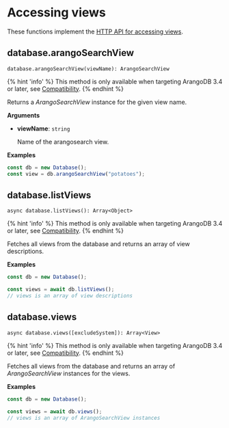 <!-- don't edit here, its from https://@github.com/arangodb/arangodbjs.git / docs/Drivers/ -->
# Accessing views

These functions implement the
[HTTP API for accessing views](../../../..//HTTP/Views/Getting.html).

## database.arangoSearchView

`database.arangoSearchView(viewName): ArangoSearchView`

{% hint 'info' %}
This method is only available when targeting ArangoDB 3.4 or later,
see [Compatibility](../../GettingStarted/README.md#compatibility).
{% endhint %}

Returns a _ArangoSearchView_ instance for the given view name.

**Arguments**

- **viewName**: `string`

  Name of the arangosearch view.

**Examples**

```js
const db = new Database();
const view = db.arangoSearchView("potatoes");
```

## database.listViews

`async database.listViews(): Array<Object>`

{% hint 'info' %}
This method is only available when targeting ArangoDB 3.4 or later,
see [Compatibility](../../GettingStarted/README.md#compatibility).
{% endhint %}

Fetches all views from the database and returns an array of view
descriptions.

**Examples**

```js
const db = new Database();

const views = await db.listViews();
// views is an array of view descriptions
```

## database.views

`async database.views([excludeSystem]): Array<View>`

{% hint 'info' %}
This method is only available when targeting ArangoDB 3.4 or later,
see [Compatibility](../../GettingStarted/README.md#compatibility).
{% endhint %}

Fetches all views from the database and returns an array of
_ArangoSearchView_ instances for the views.

**Examples**

```js
const db = new Database();

const views = await db.views();
// views is an array of ArangoSearchView instances
```
